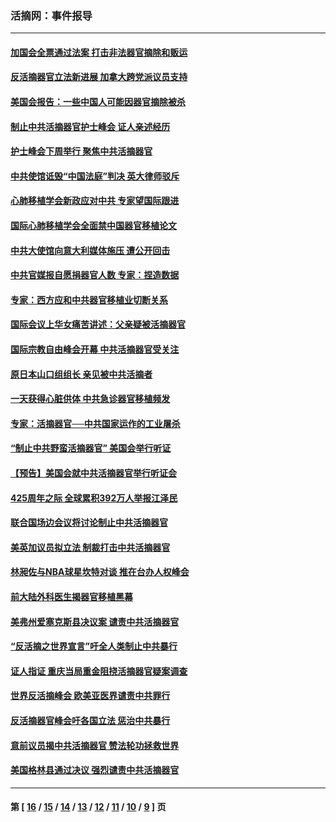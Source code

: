 ### 活摘网：事件报导
---
#### [加国会全票通过法案 打击非法器官摘除和贩运](../../pages/nf5877/n13884924.md?12180430) 
#### [反活摘器官立法新进展 加拿大跨党派议员支持](../../pages/nf5877/n13876061.md?12180430) 
#### [美国会报告：一些中国人可能因器官摘除被杀](../../pages/nf5877/n13867964.md?12180430) 
#### [制止中共活摘器官护士峰会 证人亲述经历](../../pages/nf5877/n13859007.md?12180430) 
#### [护士峰会下周举行 聚焦中共活摘器官](../../pages/nf5877/n13855418.md?12180430) 
#### [中共使馆诋毁“中国法庭”判决 英大律师驳斥](../../pages/nf5877/n13833945.md?12180430) 
#### [心肺移植学会新政应对中共 专家望国际跟进](../../pages/nf5877/n13829043.md?12180430) 
#### [国际心肺移植学会全面禁中国器官移植论文](../../pages/nf5877/n13827785.md?12180430) 
#### [中共大使馆向意大利媒体施压 遭公开回击](../../pages/nf5877/n13826038.md?12180430) 
#### [中共官媒报自愿捐器官人数 专家：捏造数据](../../pages/nf5877/n13814130.md?12180430) 
#### [专家：西方应和中共器官移植业切断关系](../../pages/nf5877/n13772828.md?12180430) 
#### [国际会议上华女痛苦讲述：父亲疑被活摘器官](../../pages/nf5877/n13771583.md?12180430) 
#### [国际宗教自由峰会开幕 中共活摘器官受关注](../../pages/nf5877/n13769995.md?12180430) 
#### [原日本山口组组长 亲见被中共活摘者](../../pages/nf5877/n13767360.md?12180430) 
#### [一天获得心脏供体 中共急诊器官移植频发](../../pages/nf5877/n13764689.md?12180430) 
#### [专家：活摘器官──中共国家运作的工业屠杀](../../pages/nf5877/n13761178.md?12180430) 
#### [“制止中共野蛮活摘器官” 美国会举行听证](../../pages/nf5877/n13735831.md?12180430) 
#### [【预告】美国会就中共活摘器官举行听证会](../../pages/nf5877/n13732843.md?12180430) 
#### [425周年之际 全球累积392万人举报江泽民](../../pages/nf5877/n13719232.md?12180430) 
#### [联合国场边会议将讨论制止中共活摘器官](../../pages/nf5877/n13656361.md?12180430) 
#### [美英加议员拟立法 制裁打击中共活摘器官](../../pages/nf5877/n13430251.md?12180430) 
#### [林昶佐与NBA球星坎特对谈 推在台办人权峰会](../../pages/nf5877/n13414467.md?12180430) 
#### [前大陆外科医生揭器官移植黑幕](../../pages/nf5877/n13401416.md?12180430) 
#### [美弗州爱塞克斯县决议案 谴责中共活摘器官](../../pages/nf5877/n13320919.md?12180430) 
#### [“反活摘之世界宣言”吁全人类制止中共暴行](../../pages/nf5877/n13259730.md?12180430) 
#### [证人指证 重庆当局重金阻挠活摘器官疑案调查](../../pages/nf5877/n13259127.md?12180430) 
#### [世界反活摘峰会 欧美亚医界谴责中共罪行](../../pages/nf5877/n13253550.md?12180430) 
#### [反活摘器官峰会吁各国立法 惩治中共暴行](../../pages/nf5877/n13245052.md?12180430) 
#### [意前议员揭中共活摘器官 赞法轮功拯救世界](../../pages/nf5877/n13203445.md?12180430) 
#### [美国格林县通过决议 强烈谴责中共活摘器官](../../pages/nf5877/n13119367.md?12180430) 

---
#### 第 [ [16](./16.md?12180430) / [15](./15.md?12180430) / [14](./14.md?12180430) / [13](./13.md?12180430) / [12](./12.md?12180430) / [11](./11.md?12180430) / [10](./10.md?12180430) / [9](./9.md?12180430) ] 页
